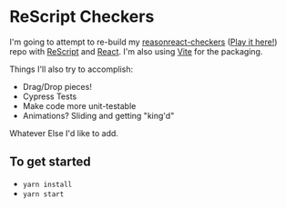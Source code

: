 # ReScript Checkers
I'm going to attempt to re-build my [reasonreact-checkers](https://github.com/danbowles/reasonreact-checkers/) ([Play it here!](https://danbowles.github.io/reasonreact-checkers/)) repo with [ReScript](https://rescript-lang.org/) and [React](https://rescript-lang.org/docs/react/latest/introduction).  I'm also using [Vite](https://vitejs.dev/) for the packaging.

Things I'll also try to accomplish:
* Drag/Drop pieces!
* Cypress Tests
* Make code more unit-testable
* Animations? Sliding and getting "king'd"

Whatever Else I'd like to add.

## To get started
* `yarn install`
* `yarn start`